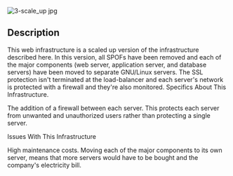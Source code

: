 ![3-scale_up jpg](https://user-images.githubusercontent.com/102077396/207328051-0a0c8c3d-513a-4b13-b327-46646e2f62af.png)


## Description

This web infrastructure is a scaled up version of the infrastructure described here. In this version, all SPOFs have been removed and each of the major components (web server, application server, and database servers) have been moved to separate GNU/Linux servers. The SSL protection isn't terminated at the load-balancer and each server's network is protected with a firewall and they're also monitored. Specifics About This Infrastructure.

The addition of a firewall between each server.
This protects each server from unwanted and unauthorized users rather than protecting a single server.

Issues With This Infrastructure

High maintenance costs.
Moving each of the major components to its own server, means that more servers would have to be bought and the company's electricity bill. 
